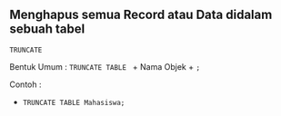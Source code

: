 ## **Menghapus semua Record atau Data didalam sebuah tabel**

  `TRUNCATE`

  Bentuk Umum : `TRUNCATE TABLE ` + Nama Objek + `;`
   
  Contoh : 
  - `TRUNCATE TABLE Mahasiswa;`
